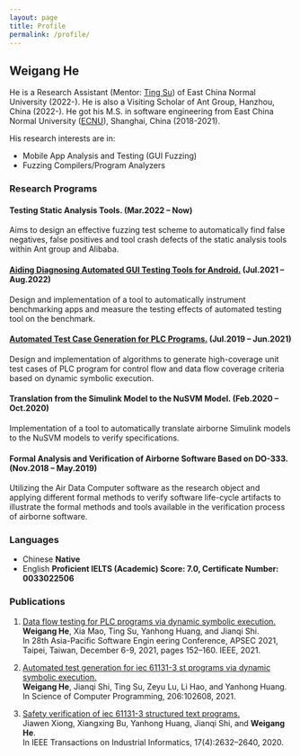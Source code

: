 ```yaml
---
layout: page
title: Profile
permalink: /profile/
---
```


## Weigang He 
He is a Research Assistant (Mentor: [Ting Su](https://tingsu.github.io/)) of East China Normal University (2022-). He is also a Visiting Scholar of Ant Group, Hanzhou, China (2022-). He got his M.S. in software engineering from East China Normal University ([ECNU](https://english.ecnu.edu.cn/)), Shanghai, China (2018-2021).

His research interests are in: 
- Mobile App Analysis and Testing (GUI Fuzzing) 
- Fuzzing Compilers/Program Analyzers

### Research Programs
#### Testing Static Analysis Tools. (Mar.2022 – Now)
Aims to design an effective fuzzing test scheme to automatically find false negatives, false positives and tool crash defects of the static analysis tools within Ant group and Alibaba.
#### [Aiding Diagnosing Automated GUI Testing Tools for Android.](https://github.com/the-themis-benchmarks/home/tree/industrial_tools_evaluation) (Jul.2021 – Aug.2022)
Design and implementation of a tool to automatically instrument benchmarking apps and measure the
testing effects of automated testing tool on the benchmark.

#### [Automated Test Case Generation for PLC Programs.](https://github.com/Geoffrey1014/ST_DSE) (Jul.2019 – Jun.2021)
Design and implementation of algorithms to generate high-coverage unit test cases of PLC program for control flow and data flow coverage criteria based on dynamic symbolic execution.

#### Translation from the Simulink Model to the NuSVM Model. (Feb.2020 – Oct.2020)
Implementation of a tool to automatically translate airborne Simulink models to the NuSVM models to verify specifications.

#### Formal Analysis and Verification of Airborne Software Based on DO-333. (Nov.2018 – May.2019)
Utilizing the Air Data Computer software as the research object and applying different formal methods to verify software life-cycle artifacts to illustrate the formal methods and tools available in the verification process of airborne software.

### Languages
- Chinese <strong>Native</strong>
- English <strong>Proficient IELTS (Academic) Score: 7.0, Certificate Number: 0033022506</strong>

### Publications
1. [Data flow testing for PLC programs via dynamic symbolic execution.](https://ieeexplore.ieee.org/document/9712019)  <br>
**Weigang He**, Xia Mao, Ting Su, Yanhong Huang, and Jianqi Shi. <br>
In 28th Asia-Pacific Software Engin eering Conference, APSEC 2021, Taipei, Taiwan, December 6-9, 2021, pages 152–160. IEEE, 2021.

2. [Automated test generation for iec 61131-3 st programs via dynamic symbolic execution.](https://www.sciencedirect.com/science/article/pii/S0167642321000010)<br>
   **Weigang He**, Jianqi Shi, Ting Su, Zeyu Lu, Li Hao, and Yanhong Huang. <br>
   In Science of Computer Programming, 206:102608, 2021.

3. [Safety verification of iec 61131-3 structured text programs.](https://ieeexplore.ieee.org/document/9107345) <br>
   Jiawen Xiong, Xiangxing Bu, Yanhong Huang, Jianqi Shi, and **Weigang He**. <br>
   In IEEE Transactions on Industrial Informatics, 17(4):2632–2640, 2020.
